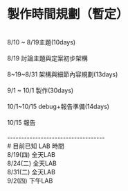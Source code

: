 # 製作時間規劃（暫定）
<br/>
8/10 ~ 8/19主題(10days)<br/>
<br/>
8/19 討論主題與定案初步架構<br/>
<br/>
8~19~8/31 架構與細節內容規劃(13days)<br/>
<br/>
9/1 ~ 10/1 製作(30days)<br/>
<br/>
10/1~10/15 debug+報告準備(14days)<br/>
<br/>
10/15 報告<br/>
<br/>
-----------------------------------<br/>
# 目前已知 LAB 時間
<br/>
8/19(四) 全天LAB<br/>
8/24(二) 全天LAB<br/>
8/31(二) 全天LAB<br/>
9/2(四) 下午LAB<br/>
